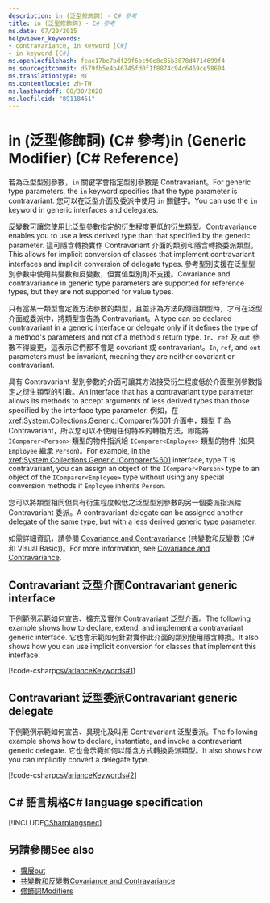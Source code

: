 ```yaml
---
description: in (泛型修飾詞) - C# 參考
title: in (泛型修飾詞) - C# 參考
ms.date: 07/20/2015
helpviewer_keywords:
- contravariance, in keyword [C#]
- in keyword [C#]
ms.openlocfilehash: feae17be7bdf29f6bc90e8c85b3878d4714699f4
ms.sourcegitcommit: d579fb5e4b46745fd0f1f8874c94c6469ce58604
ms.translationtype: MT
ms.contentlocale: zh-TW
ms.lasthandoff: 08/30/2020
ms.locfileid: "89118451"
---
```

# <a name="in-generic-modifier-c-reference"></a><span data-ttu-id="28e48-103">in (泛型修飾詞) (C# 參考)</span><span class="sxs-lookup"><span data-stu-id="28e48-103">in (Generic Modifier) (C# Reference)</span></span>

<span data-ttu-id="28e48-104">若為泛型型別參數，`in` 關鍵字會指定型別參數是 Contravariant。</span><span class="sxs-lookup"><span data-stu-id="28e48-104">For generic type parameters, the `in` keyword specifies that the type parameter is contravariant.</span></span> <span data-ttu-id="28e48-105">您可以在泛型介面及委派中使用 `in` 關鍵字。</span><span class="sxs-lookup"><span data-stu-id="28e48-105">You can use the `in` keyword in generic interfaces and delegates.</span></span>

<span data-ttu-id="28e48-106">反變數可讓您使用比泛型參數指定的衍生程度更低的衍生類型。</span><span class="sxs-lookup"><span data-stu-id="28e48-106">Contravariance enables you to use a less derived type than that specified by the generic parameter.</span></span> <span data-ttu-id="28e48-107">這可隱含轉換實作 Contravariant 介面的類別和隱含轉換委派類型。</span><span class="sxs-lookup"><span data-stu-id="28e48-107">This allows for implicit conversion of classes that implement contravariant interfaces and implicit conversion of delegate types.</span></span> <span data-ttu-id="28e48-108">參考型別支援在泛型型別參數中使用共變數和反變數，但實值型別則不支援。</span><span class="sxs-lookup"><span data-stu-id="28e48-108">Covariance and contravariance in generic type parameters are supported for reference types, but they are not supported for value types.</span></span>

<span data-ttu-id="28e48-109">只有當某一類型會定義方法參數的類型，且並非為方法的傳回類型時，才可在泛型介面或委派中，將類型宣告為 Contravariant。</span><span class="sxs-lookup"><span data-stu-id="28e48-109">A type can be declared contravariant in a generic interface or delegate only if it defines the type of a method's parameters and not of a method's return type.</span></span> <span data-ttu-id="28e48-110">`In`、`ref` 及 `out` 參數不得變更，這表示它們都不會是 covariant 或 contravariant。</span><span class="sxs-lookup"><span data-stu-id="28e48-110">`In`, `ref`, and `out` parameters must be invariant, meaning they are neither covariant or contravariant.</span></span>

<span data-ttu-id="28e48-111">具有 Contravariant 型別參數的介面可讓其方法接受衍生程度低於介面型別參數指定之衍生類型的引數。</span><span class="sxs-lookup"><span data-stu-id="28e48-111">An interface that has a contravariant type parameter allows its methods to accept arguments of less derived types than those specified by the interface type parameter.</span></span> <span data-ttu-id="28e48-112">例如，在 <xref:System.Collections.Generic.IComparer%601> 介面中，類型 T 為 Contravariant，所以您可以不使用任何特殊的轉換方法，即能將 `IComparer<Person>` 類型的物件指派給 `IComparer<Employee>` 類型的物件 (如果 `Employee` 繼承 `Person`)。</span><span class="sxs-lookup"><span data-stu-id="28e48-112">For example, in the <xref:System.Collections.Generic.IComparer%601> interface, type T is contravariant, you can assign an object of the `IComparer<Person>` type to an object of the `IComparer<Employee>` type without using any special conversion methods if `Employee` inherits `Person`.</span></span>

<span data-ttu-id="28e48-113">您可以將類型相同但具有衍生程度較低之泛型型別參數的另一個委派指派給 Contravariant 委派。</span><span class="sxs-lookup"><span data-stu-id="28e48-113">A contravariant delegate can be assigned another delegate of the same type, but with a less derived generic type parameter.</span></span>

<span data-ttu-id="28e48-114">如需詳細資訊，請參閱 [Covariance and Contravariance](../../programming-guide/concepts/covariance-contravariance/index.md) (共變數和反變數 (C# 和 Visual Basic))。</span><span class="sxs-lookup"><span data-stu-id="28e48-114">For more information, see [Covariance and Contravariance](../../programming-guide/concepts/covariance-contravariance/index.md).</span></span>

## <a name="contravariant-generic-interface"></a><span data-ttu-id="28e48-115">Contravariant 泛型介面</span><span class="sxs-lookup"><span data-stu-id="28e48-115">Contravariant generic interface</span></span>

<span data-ttu-id="28e48-116">下例範例示範如何宣告、擴充及實作 Contravariant 泛型介面。</span><span class="sxs-lookup"><span data-stu-id="28e48-116">The following example shows how to declare, extend, and implement a contravariant generic interface.</span></span> <span data-ttu-id="28e48-117">它也會示範如何針對實作此介面的類別使用隱含轉換。</span><span class="sxs-lookup"><span data-stu-id="28e48-117">It also shows how you can use implicit conversion for classes that implement this interface.</span></span>

[!code-csharp[csVarianceKeywords#1](~/samples/snippets/csharp/VS_Snippets_VBCSharp/csvariancekeywords/cs/program.cs#1)]

## <a name="contravariant-generic-delegate"></a><span data-ttu-id="28e48-118">Contravariant 泛型委派</span><span class="sxs-lookup"><span data-stu-id="28e48-118">Contravariant generic delegate</span></span>

<span data-ttu-id="28e48-119">下例範例示範如何宣告、具現化及叫用 Contravariant 泛型委派。</span><span class="sxs-lookup"><span data-stu-id="28e48-119">The following example shows how to declare, instantiate, and invoke a contravariant generic delegate.</span></span> <span data-ttu-id="28e48-120">它也會示範如何以隱含方式轉換委派類型。</span><span class="sxs-lookup"><span data-stu-id="28e48-120">It also shows how you can implicitly convert a delegate type.</span></span>

[!code-csharp[csVarianceKeywords#2](~/samples/snippets/csharp/VS_Snippets_VBCSharp/csvariancekeywords/cs/program.cs#2)]

## <a name="c-language-specification"></a><span data-ttu-id="28e48-121">C# 語言規格</span><span class="sxs-lookup"><span data-stu-id="28e48-121">C# language specification</span></span>

[!INCLUDE[CSharplangspec](~/includes/csharplangspec-md.md)]

## <a name="see-also"></a><span data-ttu-id="28e48-122">另請參閱</span><span class="sxs-lookup"><span data-stu-id="28e48-122">See also</span></span>

- [<span data-ttu-id="28e48-123">擴展</span><span class="sxs-lookup"><span data-stu-id="28e48-123">out</span></span>](out-generic-modifier.md)
- [<span data-ttu-id="28e48-124">共變數和反變數</span><span class="sxs-lookup"><span data-stu-id="28e48-124">Covariance and Contravariance</span></span>](../../programming-guide/concepts/covariance-contravariance/index.md)
- [<span data-ttu-id="28e48-125">修飾詞</span><span class="sxs-lookup"><span data-stu-id="28e48-125">Modifiers</span></span>](index.md)
